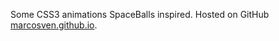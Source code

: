 Some CSS3 animations SpaceBalls inspired. Hosted on GitHub <a href="marcosven.github.io">marcosven.github.io</a>.

